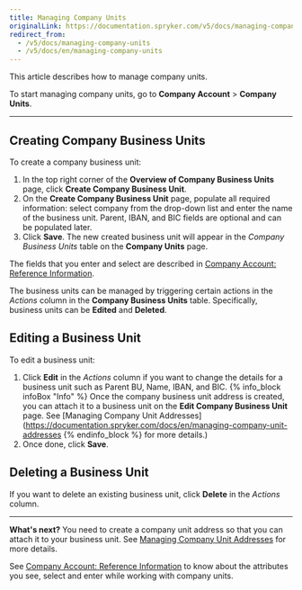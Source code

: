 ```yaml
---
title: Managing Company Units
originalLink: https://documentation.spryker.com/v5/docs/managing-company-units
redirect_from:
  - /v5/docs/managing-company-units
  - /v5/docs/en/managing-company-units
---
```


This article describes how to manage company units. 

To start managing company units, go to  **Company Account** > **Company Units**.
***
## Creating Company Business Units

To create a company business unit:

1. In the top right corner of the **Overview of Company Business Units** page, click **Create Company Business Unit**.
2. On the **Create Company Business Unit** page, populate all required information: select company from the drop-down list and enter the name of the business unit. 
       Parent, IBAN, and BIC fields are optional and can be populated later.
3. Click **Save**. 
    The new created business unit will appear in the _Company Business Units_ table on the **Company Units** page.

The fields that you enter and select are described in [Company Account: Reference Information](https://documentation.spryker.com/docs/en/company-account-reference-information).

The business units can be managed by triggering certain actions in the _Actions_ column in the **Company Business Units** table. Specifically, business units can be **Edited** and **Deleted**.

## Editing a Business Unit
To edit a business unit:
1. Click **Edit** in the _Actions_ column if you want to change the details for a business unit such as Parent BU, Name, IBAN, and BIC.
    {% info_block infoBox "Info" %}
Once the company business unit address is created, you can attach it to a business unit on the **Edit Company Business Unit** page. See [Managing Company Unit Addresses](https://documentation.spryker.com/docs/en/managing-company-unit-addresses
{% endinfo_block %} for more details.)
2. Once done, click **Save**.

## Deleting a Business Unit
If you want to delete an existing business unit, click **Delete** in the _Actions_ column.
***
**What's next?**
You need to create a company unit address so that you can attach it to your business unit. See [Managing Company Unit Addresses](https://documentation.spryker.com/docs/en/managing-company-unit-addresses) for more details.

See [Company Account: Reference Information](https://documentation.spryker.com/docs/en/company-account-reference-information) to know about the attributes you see, select and enter while working with company units.
